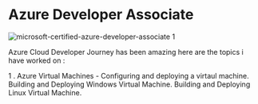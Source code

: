 # Azure Developer Associate


![microsoft-certified-azure-developer-associate 1](https://user-images.githubusercontent.com/73629052/197006663-b236c0ad-b747-4419-a3a5-085ddbadd38a.png)


Azure Cloud Developer Journey has been amazing here are the topics i have worked on : 

   1 . Azure Virtual Machines - Configuring and deploying a virtaul machine.
                                Building and Deploying Windows Virtual Machine. 
                                Building and Deploying Linux Virtual Machine. 
